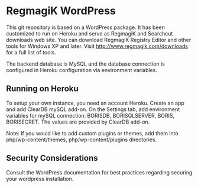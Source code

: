 RegmagiK WordPress 
======================================

This git repository is based on a WordPress package.  It has been customized to run on Heroku and
 serve as RegmagiK and Searchcut downloads web site.  You can download RegmagiK Registry Editor and other tools for Windows XP and later. Visit http://www.regmagik.com/downloads for a full list of tools.

The backend database is MySQL and the database connection is configured in Heroku configuration via environment variables.


Running on Heroku
----------------------------

To setup your own instance, you need an account Heroku. Create an app and add ClearDB mySQL add-on. On the Settings tab, add environment variables for mySQL connection: BORISDB, BORISQLSERVER, BORIS, BORISECRET. The values are provided by ClearDB add-on. 

Note: If you would like to add custom plugins or themes, add them into php/wp-content/themes, php/wp-content/plugins directories.

Security Considerations
-----------------------
Consult the WordPress documentation for best practices regarding securing your wordpress installation.  
